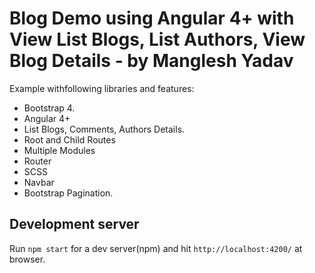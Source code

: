 
# Blog Demo using Angular 4+ with View List Blogs, List Authors, View Blog Details - by Manglesh Yadav

Example withfollowing libraries and features:
* Bootstrap 4.
* Angular 4+
* List Blogs, Comments, Authors Details.
* Root and Child Routes
* Multiple Modules
* Router
* SCSS
* Navbar
* Bootstrap Pagination.


## Development server

Run `npm start` for a dev server(npm) and hit `http://localhost:4200/` at browser.

